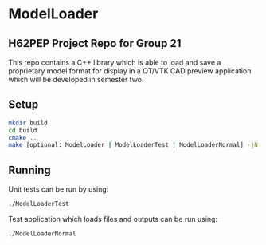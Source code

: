# ModelLoader
## H62PEP Project Repo for Group 21
This repo contains a C++ library which is able to load and save a proprietary model format for display in a QT/VTK CAD preview application which will be developed in semester two.

## Setup
```sh
mkdir build
cd build
cmake ..
make [optional: ModelLoader | ModelLoaderTest | ModelLoaderNormal] -jN # N specifies number of threads to make with
```

## Running
Unit tests can be run by using:
```sh
./ModelLoaderTest
```

Test application which loads files and outputs can be run using:
```sh
./ModelLoaderNormal
```
